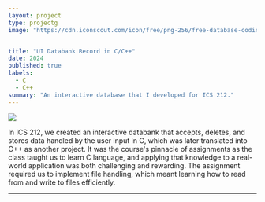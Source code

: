 ```yaml
---
layout: project
type: projectg
image: "https://cdn.iconscout.com/icon/free/png-256/free-database-coding-2934638-2461517.png"


title: "UI Databank Record in C/C++"
date: 2024
published: true
labels:
  - C
  - C++
summary: "An interactive database that I developed for ICS 212."
---
```


<img class="img-fluid" src="(https://as1.ftcdn.net/v2/jpg/05/71/15/68/1000_F_571156847_6FtJXvffGNk2K4PSlorTa9C89FBiJUjx.jpg)">

In ICS 212, we created an interactive databank that accepts, deletes, and stores data handled by the user input in C, which was later translated into C++ as another project. It was the course's pinnacle of assignments as the class taught us to learn C language, and applying that knowledge to a real-world application was both challenging and rewarding. The assignment required us to implement file handling, which meant learning how to read from and write to files efficiently.




<hr>


